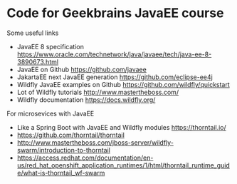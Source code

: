 # Code for Geekbrains JavaEE course

Some useful links

* JavaEE 8 specification https://www.oracle.com/technetwork/java/javaee/tech/java-ee-8-3890673.html
* JavaEE on Github https://github.com/javaee
* JakartaEE next JavaEE generation https://github.com/eclipse-ee4j
* Wildfly JavaEE examples on Github https://github.com/wildfly/quickstart
* Lot of Wildfly tutorials http://www.mastertheboss.com/
* Wildfly documentation https://docs.wildfly.org/

For microsevices with JavaEE
* Like a Spring Boot with JavaEE and Wildfly modules https://thorntail.io/
* https://github.com/thorntail/thorntail
* http://www.mastertheboss.com/jboss-server/wildfly-swarm/introduction-to-thorntail
* https://access.redhat.com/documentation/en-us/red_hat_openshift_application_runtimes/1/html/thorntail_runtime_guide/what-is-thorntail_wf-swarm

